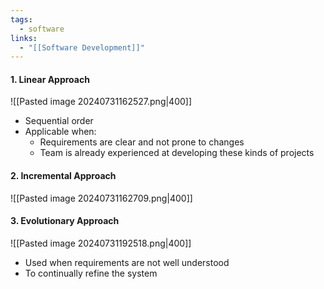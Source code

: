 ```yaml
---
tags:
  - software
links:
  - "[[Software Development]]"
---
```

#### 1. Linear Approach
![[Pasted image 20240731162527.png|400]]
- Sequential order
- Applicable when:
	- Requirements are clear and not prone to changes
	- Team is already experienced at developing these kinds of projects
#### 2. Incremental Approach
![[Pasted image 20240731162709.png|400]]
#### 3. Evolutionary Approach
![[Pasted image 20240731192518.png|400]]
- Used when requirements are not well understood
- To continually refine the system